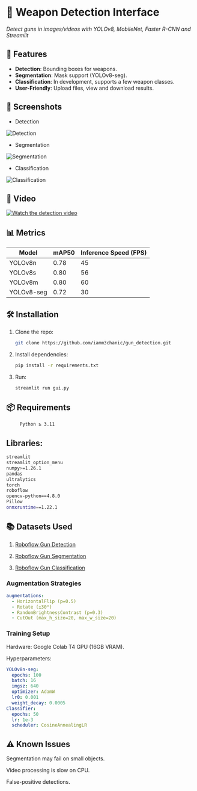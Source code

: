 # 🔫 Weapon Detection Interface
*Detect guns in images/videos with YOLOv8, MobileNet, Faster R-CNN and Streamlit*  

## 🎯 Features  
- **Detection**: Bounding boxes for weapons.  
- **Segmentation**: Mask support (YOLOv8-seg).  
- **Classification**: In development, supports a few weapon classes.  
- **User-Friendly**: Upload files, view and download results.  

## 📸 Screenshots  
- Detection                                                                           

![Detection](https://github.com/iamm3chanic/gun_detection/blob/master/screenshots/detection.png) 

- Segmentation

![Segmentation](https://github.com/iamm3chanic/gun_detection/blob/master/screenshots/segmentation.png)   

- Classification

![Classification](https://github.com/iamm3chanic/gun_detection/blob/master/screenshots/classification.png)


## 🎥 Video

[![Watch the detection video](https://github.com/iamm3chanic/gun_detection/blob/master/screenshots/video_preview.png)](https://github.com/iamm3chanic/gun_detection/blob/master/screenshots/video_short_YOLOv8n_detection.mp4)


## 📊 Metrics  
| Model      | mAP50 | Inference Speed (FPS) |  
|------------|-------|-----------------------|  
| YOLOv8n    | 0.78  | 45                    |  
| YOLOv8s    | 0.80  | 56                    |  
| YOLOv8m    | 0.80  | 60                    |  
| YOLOv8-seg | 0.72  | 30                    |  

## 🛠 Installation  
1. Clone the repo:  
   ```bash
   git clone https://github.com/iamm3chanic/gun_detection.git
   ```

2. Install dependencies:

    ```bash
    pip install -r requirements.txt
    ```
3. Run:

    ```bash
    streamlit run gui.py
    ```
## 📦 Requirements

 ```bash
      Python ≥ 3.11
```

## Libraries:

```bash
streamlit
streamlit_option_menu
numpy>=1.26.1
pandas
ultralytics
torch
roboflow
opencv-python==4.8.0
Pillow
onnxruntime==1.22.1
```

## 📚 Datasets Used

1. [Roboflow Gun Detection](https://universe.roboflow.com/gun-detection-1lttj/gun-detection-1fbbu)

2. [Roboflow Gun Segmentation](https://app.roboflow.com/llm1/guns-segmentation-gekmz/1)

3. [Roboflow Gun Classification](https://universe.roboflow.com/project-tyaeb/gun-classification)

### Augmentation Strategies


```yaml
augmentations:
  - HorizontalFlip (p=0.5)
  - Rotate (±30°)
  - RandomBrightnessContrast (p=0.3)
  - CutOut (max_h_size=20, max_w_size=20)
```

### Training Setup

Hardware: Google Colab T4 GPU (16GB VRAM).

Hyperparameters:

```yaml
YOLOv8n-seg:
  epochs: 100
  batch: 16
  imgsz: 640
  optimizer: AdamW
  lr0: 0.001
  weight_decay: 0.0005
Classifier:
  epochs: 50
  lr: 1e-3
  scheduler: CosineAnnealingLR
```

## ⚠️ Known Issues
Segmentation may fail on small objects.

Video processing is slow on CPU.

False-positive detections.

